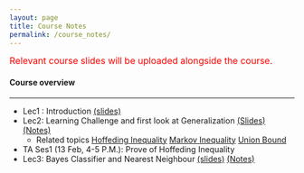 ```yaml
---
layout: page
title: Course Notes
permalink: /course_notes/
---
```

<font size="3" color="red">Relevant course slides will be uploaded alongside the course.</font>

#### Course overview 
___
- Lec1 : Introduction [(slides)](https://goo.gl/afZAyn) 
- Lec2: Learning Challenge and first look at Generalization [(Slides)](https://goo.gl/AFi3p2) [(Notes)](https://goo.gl/Yg26UV)
   - Related topics [Hoffeding Inequality](https://en.wikipedia.org/wiki/Hoeffding%27s_inequality) 
     [Markov Inequality](https://en.wikipedia.org/wiki/Markov%27s_inequality) 
	 [Union Bound](https://en.wikipedia.org/wiki/Boole%27s_inequality)
- TA Ses1 (13 Feb, 4-5 P.M.): Prove of Hoffeding Inequality
- Lec3: Bayes Classifier and Nearest Neighbour [(slides)](https://goo.gl/4S81up) [(Notes)](https://goo.gl/MjnEXx)

